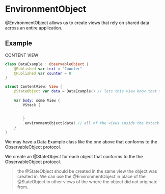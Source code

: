 # EnvironmentObject
@EnvironmentObject allows us to create views that rely on shared data across an entire application. 

## Example

CONTENT VIEW

``` swift
class DataExample : ObservableObject {
    @Published var text = "Counter"
    @Published var counter = 0
}

struct ContentView: View {
    @StateObject var data = DataExample() // lets this view know that the object exists inside this view
    
    var body: some View {
        VStack {
            
            
        }
        .environmentObject(data) // all of the views inside the Vstack will have access to the data object
    }
}
```
We may have a Data Example class like the one above that conforms to the ObservableObject protocol. 

We create an @StateObject for each object that conforms to the the ObservableObject protocol.
> the @StateObject should be created in the same view the object was created in. We can use the @EnvironmentObject in place of the @StateObject in other views of the where the object did not originate from.



